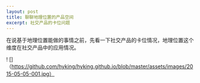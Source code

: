 ```yaml
---
layout: post
title: 聊聊地理位置的产品空间
excerpt: 社交产品的卡位问题
---
```


在说基于地理位置能做的事情之前，先看一下社交产品的卡位情况，地理位置这个维度在社交产品中的应用情况。

! []（https://github.com/hyking/hyking.github.io/blob/master/assets/images/2015-05-05-001.jpg）




